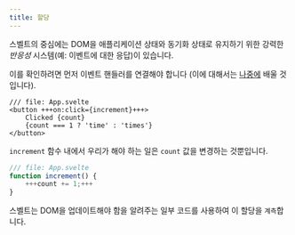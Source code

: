 ```yaml
---
title: 할당
---
```


스벨트의 중심에는 DOM을 애플리케이션 상태와 동기화 상태로 유지하기 위한 강력한 _반응성_ 시스템(예: 이벤트에 대한 응답)이 있습니다.

이를 확인하려면 먼저 이벤트 핸들러를 연결해야 합니다 (이에 대해서는 [나중에](/tutorial/dom-events) 배울 것입니다).

```svelte
/// file: App.svelte
<button +++on:click={increment}+++>
	Clicked {count}
	{count === 1 ? 'time' : 'times'}
</button>
```

`increment` 함수 내에서 우리가 해야 하는 일은 `count` 값을 변경하는 것뿐입니다.

```js
/// file: App.svelte
function increment() {
	+++count += 1;+++
}
```

스벨트는 DOM을 업데이트해야 함을 알려주는 일부 코드를 사용하여 이 할당을 `계측`합니다.
